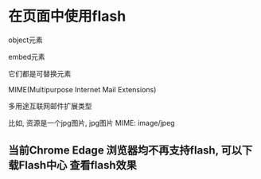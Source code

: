 # 在页面中使用flash

object元素

embed元素

它们都是可替换元素

MIME(Multipurpose Internet Mail Extensions)

多用途互联网邮件扩展类型

比如, 资源是一个jpg图片, jpg图片 MIME: image/jpeg

## 当前Chrome Edage 浏览器均不再支持flash, 可以下载Flash中心 查看flash效果